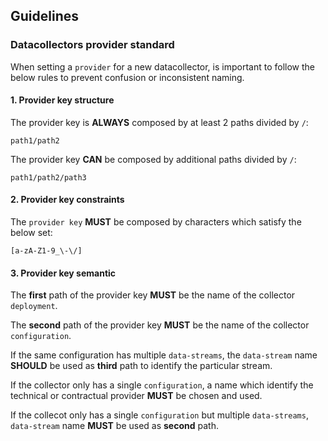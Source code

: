 ## Guidelines

### Datacollectors provider standard

When setting a `provider` for a new datacollector, is important to follow the below rules to prevent confusion or inconsistent naming.

#### 1. Provider key structure
The provider key is **ALWAYS** composed by at least 2 paths divided by `/`:

```
path1/path2
```

The provider key **CAN** be composed by additional paths divided by `/`:

```
path1/path2/path3
```

#### 2. Provider key constraints
The `provider key` **MUST** be composed by characters which satisfy the below set:

```
[a-zA-Z1-9_\-\/]
```



#### 3. Provider key semantic

The **first** path of the provider key **MUST** be the name of the collector `deployment`.  

The **second** path of the provider key **MUST** be the name of the collector `configuration`.  

If the same configuration has multiple `data-streams`, the `data-stream` name **SHOULD** be used as **third** path to identify the particular stream.

If the collector only has a single `configuration`, a name which identify the technical or contractual provider **MUST** be chosen and used.

If the collecot only has a single `configuration` but multiple `data-streams`, `data-stream` name **MUST** be used as **second** path.